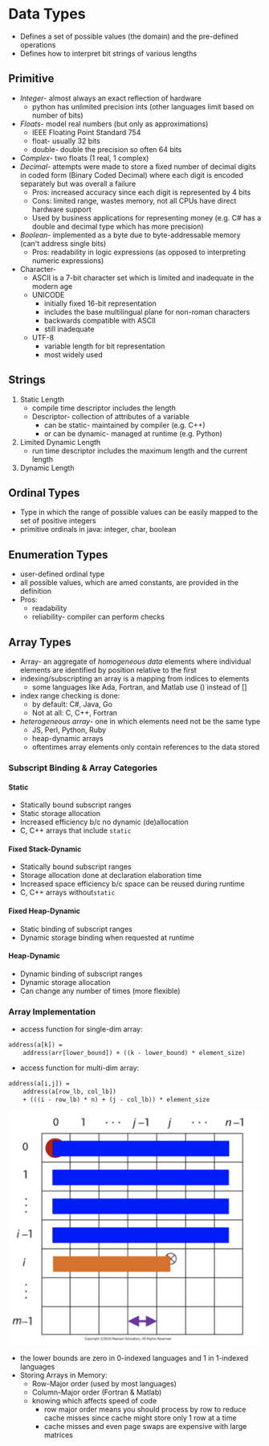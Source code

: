 # Data Types

- Defines a set of possible values (the domain) and the pre-defined operations
- Defines how to interpret bit strings of various lengths

## Primitive

- *Integer*- almost always an exact reflection of hardware
    - python has unlimited precision ints (other languages limit based on number of bits)
- *Floats*- model real numbers (but only as approximations)
    - IEEE Floating Point Standard 754
    - float- usually 32 bits
    - double- double the precision so often 64 bits
- *Complex*- two floats (1 real, 1 complex)
- *Decimal*- attempts were made to store a fixed number of decimal digits in coded form (Binary Coded Decimal) where each digit is encoded separately but was overall a failure 
    - Pros: increased accuracy since each digit is represented by 4 bits
    - Cons: limited range, wastes memory, not all CPUs have direct hardware support
    - Used by business applications for representing money (e.g. C# has a double and decimal type which has more precision)
- *Boolean*- implemented as a byte due to byte-addressable memory (can't address single bits)
    - Pros: readability in logic expressions (as opposed to interpreting numeric expressions)
- Character- 
    - ASCII is a 7-bit character set which is limited and inadequate in the modern age
    - UNICODE 
        - initially fixed 16-bit representation 
        - includes the base multilingual plane for non-roman characters
        - backwards compatible with ASCII
        - still inadequate
    - UTF-8 
        - variable length for bit representation 
        - most widely used

## Strings

1. Static Length
    - compile time descriptor includes the length
    - Descriptor- collection of attributes of a variable
        - can be static- maintained by compiler (e.g. C++)
        - or can be dynamic- managed at runtime (e.g. Python)
2. Limited Dynamic Length 
    - run time descriptor includes the maximum length and the current length 
3. Dynamic Length

## Ordinal Types

- Type in which the range of possible values can be easily mapped to the set of positive integers
- primitive ordinals in java: integer, char, boolean

## Enumeration Types

- user-defined ordinal type
- all possible values, which are amed constants, are provided in the definition
- Pros:
    - readability 
    - reliability- compiler can perform checks

## Array Types

- Array- an aggregate of *homogeneous data* elements where individual elements are identified by position relative to the first 
- indexing/subscripting an array is a mapping from indices to elements 
    - some languages like Ada, Fortran, and Matlab use () instead of []
- index range checking is done:
    - by default: C#, Java, Go
    - Not at all: C, C++, Fortran
- *heterogeneous array*- one in which elements need not be the same type 
    - JS, Perl, Python, Ruby
    - heap-dynamic arrays
    - oftentimes array elements only contain references to the data stored

### Subscript Binding & Array Categories 

#### Static

- Statically bound subscript ranges 
- Static storage allocation 
- Increased efficiency b/c no dynamic (de)allocation
- C, C++ arrays that include `static` 

#### Fixed Stack-Dynamic

- Statically bound subscript ranges
- Storage allocation done at declaration elaboration time
- Increased space efficiency b/c space can be reused during runtime
- C, C++ arrays without`static`

#### Fixed Heap-Dynamic

- Static binding of subscript ranges
- Dynamic storage binding when requested at runtime

#### Heap-Dynamic 

- Dynamic binding of subscript ranges
- Dynamic storage allocation 
- Can change any number of times (more flexible)

### Array Implementation

- access function for single-dim array:

```
address(a[k]) = 
	address(arr[lower_bound]) + ((k - lower_bound) * element_size)
```

- access function for multi-dim array:

``` 
address(a[i,j]) = 
	address(a[row_lb, col_lb]) 
	+ (((i - row_lb) * n) + (j - col_lb)) * element_size 
```

![access for multi-dim array](./static/access_multi_array.png)

- the lower bounds are zero in 0-indexed languages and 1 in 1-indexed languages
- Storing Arrays in Memory:
    - Row-Major order (used by most languages)
    - Column-Major order (Fortran & Matlab)
    - knowing which affects speed of code
        - row major order means you should process by row to reduce cache misses since cache might store only 1 row at a time
        - cache misses and even page swaps are expensive with large matrices